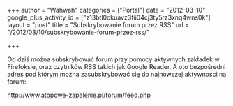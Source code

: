 +++
author = "Wahwah"
categories = ["Portal"]
date = "2012-03-10"
google_plus_activity_id = ["z13btl0okuavz3fii04cj3ty5rz3xnq4wns0k"]
layout = "post"
title = "Subskrybowanie forum przez RSS"
url = "/2012/03/10/subskrybowanie-forum-przez-rss/"

+++

Od dziś można subskrybować forum przy pomocy aktywnych zakładek w Firefoksie, oraz czytników RSS takich jak Google Reader. A oto bezpośredni adres pod którym można zasubskrybować się do najnowszej aktywności na forum:

<http://www.atopowe-zapalenie.pl/forum/feed.php>